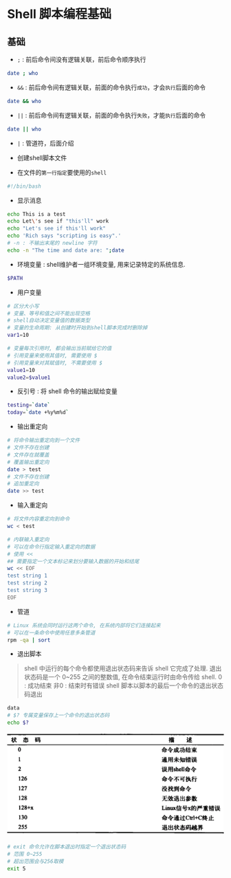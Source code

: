 # Shell 脚本编程基础

## 基础

* `;` : 前后命令间没有逻辑关联，前后命令顺序执行

```bash
date ; who
```

* `&&` : 前后命令间有逻辑关联，前面的命令执行`成功`，才会`执行`后面的命令

```bash
date && who
```

* `||` : 前后命令间有逻辑关联，前面的命令执行`失败`，才能`执行`后面的命令

```bash
date || who
```

* `|` : 管道符，后面介绍

* 创建shell脚本文件
* 在文件的`第一行指定`要使用的`shell`

```bash
#!/bin/bash
```

* 显示消息

```bash
echo This is a test
echo Let\'s see if "this'll" work
echo "Let's see if this'll work"
echo 'Rich says "scripting is easy".'
# -n : 不输出末尾的 newline 字符
echo -n "The time and date are: ";date
```

* 环境变量 : shell维护者一组环境变量, 用来记录特定的系统信息.

```bash
$PATH
```

* 用户变量

```bash
# 区分大小写
# 变量、等号和值之间不能出现空格
# shell自动决定变量值的数据类型
# 变量的生命周期: 从创建时开始到shell脚本完成时删除掉
var1=10
```

```bash
# 变量每次引用时, 都会输出当前赋给它的值
# 引用变量来使用其值时, 需要使用 $
# 引用变量来对其赋值时, 不需要使用 $
value1=10
value2=$value1
```

* 反引号 : 将 shell 命令的输出赋给变量

```bash
testing=`date`
today=`date +%y%m%d`
```

* 输出重定向

```bash
# 将命令输出重定向到一个文件
# 文件不存在创建
# 文件存在就覆盖
# 覆盖输出重定向
date > test
# 文件不存在创建
# 追加重定向
date >> test
```

* 输入重定向

```bash
# 将文件内容重定向到命令
wc < test
```

```bash
# 内联输入重定向
# 可以在命令行指定输入重定向的数据
# 使用 <<
## 需要指定一个文本标记来划分要输入数据的开始和结尾
wc << EOF
test string 1
test string 2
test string 3
EOF
```

* 管道

```bash
# Linux 系统会同时运行这两个命令, 在系统内部将它们连接起来
# 可以在一条命令中使用任意多条管道
rpm -qa | sort
```

* 退出脚本

> shell 中运行的每个命令都使用退出状态码来告诉 shell 它完成了处理. 退出状态码是一个 0~255 之间的整数值, 在命令结束运行时由命令传给 shell.
> 0 : 成功结束
> 非0 : 结束时有错误
> shell 脚本以脚本的最后一个命令的退出状态码退出

```bash
data
# $? 专属变量保存上一个命令的退出状态码
echo $?
```

![Linux退出状态码](./images/Linux退出状态码.png)

```bash
# exit 命令允许在脚本退出时指定一个退出状态码
# 范围 0~255
# 超出范围会与256取模
exit 5
```
